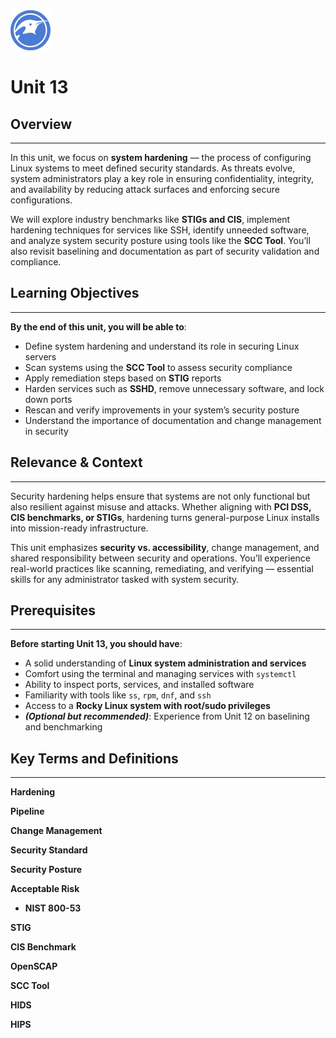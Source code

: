<div class="flex-container">
    <img src="https://github.com/ProfessionalLinuxUsersGroup/img/blob/main/Assets/Logos/ProLUG_Round_Transparent_LOGO.png?raw=true" width="64" height="64"></img>
    <p>
        <h1>Unit 13</h1>
    </p>
</div>

## Overview

---

In this unit, we focus on **system hardening** — the process of configuring Linux systems to meet defined security standards. As threats evolve, system administrators play a key role in ensuring confidentiality, integrity, and availability by reducing attack surfaces and enforcing secure configurations.

We will explore industry benchmarks like **STIGs and CIS**, implement hardening techniques for services like SSH, identify unneeded software, and analyze system security posture using tools like the **SCC Tool**. You’ll also revisit baselining and documentation as part of security validation and compliance.

## Learning Objectives

---

**By the end of this unit, you will be able to**:

- Define system hardening and understand its role in securing Linux servers
- Scan systems using the **SCC Tool** to assess security compliance
- Apply remediation steps based on **STIG** reports
- Harden services such as **SSHD**, remove unnecessary software, and lock down ports
- Rescan and verify improvements in your system’s security posture
- Understand the importance of documentation and change management in security

## Relevance & Context

---

Security hardening helps ensure that systems are not only functional but also resilient against misuse and attacks. Whether aligning with **PCI DSS, CIS benchmarks, or STIGs**, hardening turns general-purpose Linux installs into mission-ready infrastructure.

This unit emphasizes **security vs. accessibility**, change management, and shared responsibility between security and operations. You’ll experience real-world practices like scanning, remediating, and verifying — essential skills for any administrator tasked with system security.

## Prerequisites

---

**Before starting Unit 13, you should have**:

- A solid understanding of **Linux system administration and services**
- Comfort using the terminal and managing services with `systemctl`
- Ability to inspect ports, services, and installed software
- Familiarity with tools like `ss`, `rpm`, `dnf`, and `ssh`
- Access to a **Rocky Linux system with root/sudo privileges**
- **_(Optional but recommended)_**: Experience from Unit 12 on baselining and benchmarking

## Key Terms and Definitions

---

**Hardening**

**Pipeline**

**Change Management**

**Security Standard**

**Security Posture**

**Acceptable Risk**

- **NIST 800-53**

**STIG**

**CIS Benchmark**

**OpenSCAP**

**SCC Tool**

**HIDS**

**HIPS**
